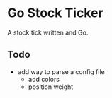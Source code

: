 # Go Stock Ticker
A stock tick written and Go.

## Todo
* add way to parse a config file 
    * add colors
    * position weight
